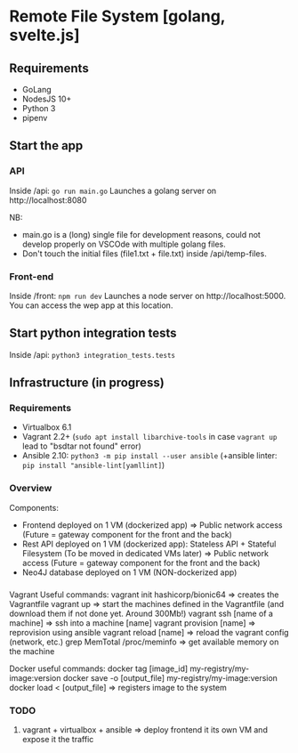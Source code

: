 # Remote File System [golang, svelte.js]

## Requirements
- GoLang
- NodesJS 10+
- Python 3
- pipenv

## Start the app
### API
Inside /api: ```go run main.go```
Launches a golang server on http://localhost:8080

NB: 
- main.go is a (long) single file for development reasons, could not develop properly on VSCOde with multiple golang files.
- Don't touch the initial files (file1.txt + file.txt) inside /api/temp-files.

### Front-end
Inside /front: ```npm run dev```
Launches a node server on http://localhost:5000. You can access the wep app at this location.

## Start python integration tests
Inside /api: ```python3 integration_tests.tests```


## Infrastructure (in progress)

### Requirements
- Virtualbox 6.1
- Vagrant 2.2+ (```sudo apt install libarchive-tools``` in case ```vagrant up``` lead to "bsdtar not found" error)
- Ansible 2.10: ```python3 -m pip install --user ansible``` (+ansible linter: ```pip install "ansible-lint[yamllint]```)

### Overview
Components:
- Frontend deployed on 1 VM (dockerized app) => Public network access (Future = gateway component for the front and the back)
- Rest API deployed on 1 VM (dockerized app): Stateless API + Stateful Filesystem (To be moved in dedicated VMs later) => Public network access (Future = gateway component for the front and the back)
- Neo4J database deployed on 1 VM (NON-dockerized app)

###
Vagrant Useful commands:
vagrant init hashicorp/bionic64 => creates the Vagrantfile
vagrant up => start the machines defined in the Vagrantfile (and download them if not done yet. Around 300Mb!)
vagrant ssh [name of a machine] => ssh into a machine [name]
vagrant provision [name] => reprovision using ansible
vagrant reload [name] => reload the vagrant config (network, etc.)
grep MemTotal /proc/meminfo => get available memory on the machine

Docker useful commands:
docker tag [image_id] my-registry/my-image:version
docker save -o [output_file] my-registry/my-image:version
docker load < [output_file] => registers image to the system

### TODO
1. vagrant + virtualbox + ansible => deploy frontend it its own VM and expose it the traffic

